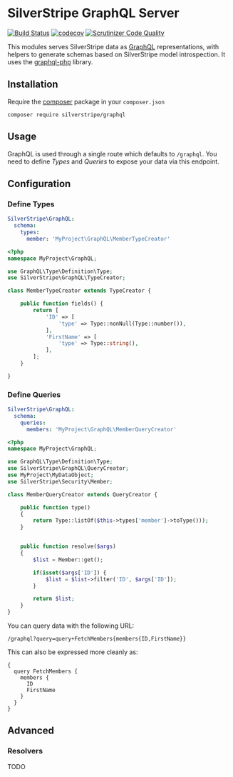 # SilverStripe GraphQL Server

[![Build Status](https://travis-ci.org/chillu/silverstripe-graphql.svg?branch=master)](https://travis-ci.org/chillu/silverstripe-graphql)
[![codecov](https://codecov.io/gh/chillu/silverstripe-graphql/branch/master/graph/badge.svg)](https://codecov.io/gh/chillu/silverstripe-graphql)
[![Scrutinizer Code Quality](https://scrutinizer-ci.com/g/chillu/silverstripe-graphql/badges/quality-score.png?b=master)](https://scrutinizer-ci.com/g/chillu/silverstripe-graphql/?branch=master)

This modules serves SilverStripe data as
[GraphQL](http://facebook.github.io/react/blog/2015/05/01/graphql-introduction.html) representations,
with helpers to generate schemas based on SilverStripe model introspection.
It uses the [graphql-php](https://github.com/webonyx/graphql-php) library.

## Installation

Require the [composer](http://getcomposer.org) package in your `composer.json`

```
composer require silverstripe/graphql
```

## Usage

GraphQL is used through a single route which defaults to `/graphql`.
You need to define *Types* and *Queries* to expose your data via this endpoint.

## Configuration

### Define Types


```yml
SilverStripe\GraphQL:
  schema:
    types:
      member: 'MyProject\GraphQL\MemberTypeCreator'
```

```php
<?php
namespace MyProject\GraphQL;

use GraphQL\Type\Definition\Type;
use SilverStripe\GraphQL\TypeCreator;

class MemberTypeCreator extends TypeCreator {

    public function fields() {
        return [
            'ID' => [
                'type' => Type::nonNull(Type::number()),
            ],
            'FirstName' => [
                'type' => Type::string(),
            ],
        ];
    }

}

```

### Define Queries

```yml
SilverStripe\GraphQL:
  schema:
    queries:
      members: 'MyProject\GraphQL\MemberQueryCreator'
```

```php
<?php
namespace MyProject\GraphQL;

use GraphQL\Type\Definition\Type;
use SilverStripe\GraphQL\QueryCreator;
use MyProject\MyDataObject;
use SilverStripe\Security\Member;

class MemberQueryCreator extends QueryCreator {

    public function type()
    {
        return Type::listOf($this->types['member']->toType()));
    }


    public function resolve($args)
    {
        $list = Member::get();

        if(isset($args['ID']) {
            $list = $list->filter('ID', $args['ID']);
        }

        return $list;
    }
}

```

You can query data with the following URL:

```
/graphql?query=query+FetchMembers{members{ID,FirstName}}
```

This can also be expressed more cleanly as:

```
{
  query FetchMembers {
    members {
      ID
      FirstName
    }
  }
}
```

## Advanced

### Resolvers

TODO
